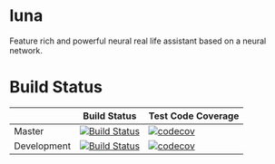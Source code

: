 # luna
Feature rich and powerful neural real life assistant based on a neural network.

# Build Status
|             	| Build Status                                                                                                                                              	| Test Code Coverage                                                                                                                                               	|
|-------------	|-----------------------------------------------------------------------------------------------------------------------------------------------------------	|------------------------------------------------------------------------------------------------------------------------------------------------------------------	|
| Master      	| [![Build Status](https://travis-ci.org/FelixKlauke/luna.svg?branch=master)](https://travis-ci.org/FelixKlauke/luna) 	| [![codecov](https://codecov.io/gh/FelixKlauke/luna/branch/master/graph/badge.svg)](https://codecov.io/gh/FelixKlauke/luna) 	|
| Development 	| [![Build Status](https://travis-ci.org/FelixKlauke/luna.svg?branch=dev)](https://travis-ci.org/FelixKlauke/luna)    	| [![codecov](https://codecov.io/gh/FelixKlauke/luna/branch/dev/graph/badge.svg)](https://codecov.io/gh/FelixKlauke/luna)    	|
